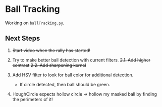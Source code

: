 # Ball Tracking

Working on `ballTracking.py`.

## Next Steps

1. ~~Start video when the rally has started!~~
2. Try to make better ball detection with current filters.
    ~~2.1. Add higher contrast~~
    ~~2.2. Add sharpening kernel~~  

3. Add HSV filter to look for ball color for additional detection.
    - If circle detected, then ball should be green.
4. HoughCircle expects hollow circle -> hollow my masked ball by finding the perimeters of it!